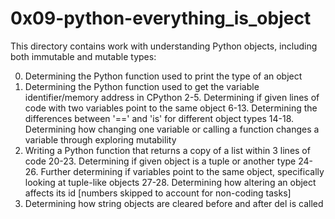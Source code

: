 # 0x09-python-everything_is_object
This directory contains work with understanding Python objects, including both immutable and mutable types:

0. Determining the Python function used to print the type of an object
1. Determining the Python function used to get the variable identifier/memory address in CPython
2-5. Determining if given lines of code with two variables point to the same object
6-13. Determining the differences between '==' and 'is' for different object types
14-18. Determining how changing one variable or calling a function changes a variable through exploring mutability
19. Writing a Python function that returns a copy of a list within 3 lines of code
20-23. Determining if given object is a tuple or another type
24-26. Further determining if variables point to the same object, specifically looking at tuple-like objects
27-28. Determining how altering an object affects its id
[numbers skipped to account for non-coding tasks]
35. Determining how string objects are cleared before and after del is called